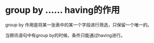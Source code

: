 # group by …… having的作用

group by 作用是将某一张表中的某一个字段进行筛选，只保留一个唯一的。

当擦讯语句中有group by的时候，条件只能通过having进行。

‍
